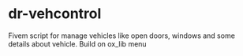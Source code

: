 # dr-vehcontrol
Fivem script for manage vehicles like open doors, windows and some details about vehicle. Build on ox_lib menu
